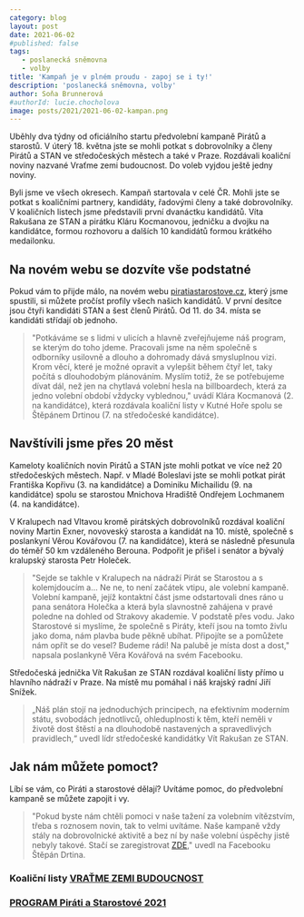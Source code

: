 ```yaml
---
category: blog
layout: post
date: 2021-06-02
#published: false
tags: 
   - poslanecká sněmovna
   - volby
title: 'Kampaň je v plném proudu - zapoj se i ty!'
description: 'poslanecká sněmovna, volby'
author: Soňa Brunnerová
#authorId: lucie.chocholova
image: posts/2021/2021-06-02-kampan.png
---
```


Uběhly dva týdny od oficiálního startu předvolební kampaně Pirátů a starostů. V úterý 18. května jste se mohli potkat s dobrovolníky a členy Pirátů a STAN ve středočeských městech a také v Praze. Rozdávali koaliční noviny nazvané Vraťme zemi budoucnost. Do voleb vyjdou ještě jedny noviny.

Byli jsme ve všech okresech. Kampaň startovala v celé ČR. Mohli jste se potkat s koaličními partnery, kandidáty, řadovými členy a také dobrovolníky. V koaličních listech jsme představili první dvanáctku kandidátů. Víta Rakušana ze STAN a pirátku Kláru Kocmanovou, jedničku a dvojku na kandidátce, formou rozhovoru a dalších 10 kandidátů formou krátkého medailonku.

## Na novém webu se dozvíte vše podstatné

Pokud vám to přijde málo, na novém webu [piratiastarostove.cz](https://www.piratiastarostove.cz/kandidati/kraj/stredocesky/), který jsme spustili, si můžete pročíst profily všech našich kandidátů. V první desítce jsou čtyři kandidáti STAN a šest členů Pirátů. Od 11. do 34. místa se kandidáti střídají ob jednoho.

> "Potkáváme se s lidmi v ulicích a hlavně zveřejňujeme náš program, se kterým do toho jdeme. Pracovali jsme na něm společně s odborníky usilovně a dlouho a dohromady dává smysluplnou vizi. Krom věcí, které je možné opravit a vylepšit během čtyř let, taky počítá s dlouhodobým plánováním. Myslím totiž, že se potřebujeme dívat dál, než jen na chytlavá volební hesla na billboardech,  která za jedno volební období vždycky vyblednou,"  uvádí Klára Kocmanová (2. na kandidátce), která rozdávala koaliční listy v Kutné Hoře spolu se Štěpánem Drtinou (7. na středočeské kandidátce).

## Navštívili jsme přes 20 měst
Kameloty koaličních novin Pirátů a STAN jste mohli potkat ve více než 20 středočeských městech. Např. v Mladé Boleslavi jste se mohli potkat pirát Františka Kopřivu (3. na kandidátce) a Dominiku Michailidu (9. na kandidátce) spolu se starostou Mnichova Hradiště Ondřejem Lochmanem (4. na kandidátce).

V Kralupech nad Vltavou kromě pirátských dobrovolníků rozdával koaliční noviny Martin Exner, novoveský starosta a kandidát na 10. místě, společně s poslankyní Věrou Kovářovou (7. na kandidátce), která se následně přesunula do téměř 50 km vzdáleného Berouna. Podpořit je přišel i senátor a bývalý kralupský starosta Petr Holeček.

> "Sejde se takhle v Kralupech na nádraží Pirát se Starostou a s kolemjdoucím a... Ne ne, to není začátek vtipu, ale volební kampaně. Volební kampaně, jejíž kontaktní část jsme odstartovali dnes ráno u pana senátora Holečka a která byla slavnostně zahájena v pravé poledne na dohled od Strakovy akademie. V podstatě přes vodu. Jako Starostové si myslíme, že společně s Piráty, kteří jsou na tomto živlu jako doma, nám plavba bude pěkně ubíhat. Připojíte se a pomůžete nám opřít se do vesel? Budeme rádi! Na palubě je místa dost a dost," napsala poslankyně Věra Kovářová na svém Facebooku.

Středočeská jednička Vít Rakušan ze STAN rozdával koaliční listy přímo u hlavního nádraží v Praze. Na místě mu pomáhal i náš krajský radní Jiří Snížek.

> „Náš plán stojí na jednoduchých principech, na efektivním moderním státu, svobodách jednotlivců, ohleduplnosti k těm, kteří neměli v životě dost štěstí a na dlouhodobě nastavených a spravedlivých pravidlech,“ uvedl lídr středočeské kandidátky Vít Rakušan ze STAN.

## Jak nám můžete pomoct?

Líbí se vám, co Piráti a starostové dělají? Uvítáme pomoc, do předvolební kampaně se můžete zapojit i vy.
> "Pokud byste nám chtěli pomoci v naše tažení za volebním vítězstvím, třeba s roznosem novin, tak to velmi uvítáme. Naše kampaně vždy stály na dobrovolnické aktivitě a bez ní by naše volební úspěchy jistě nebyly takové. Stačí se zaregistrovat [ZDE](http://bit.ly/PridejSeKnam)," uvedl na Facebooku Štěpán Drtina.

### Koaliční listy [VRAŤME ZEMI BUDOUCNOST](https://a.pirati.cz/stredocesky/files/Koaliční_noviny_Piráti_a_STAN_léto_2021.pdf)
### [PROGRAM Piráti a Starostové 2021](https://a.pirati.cz/stredocesky/files/PROGRAM-PaS-2021-web.pdf)
